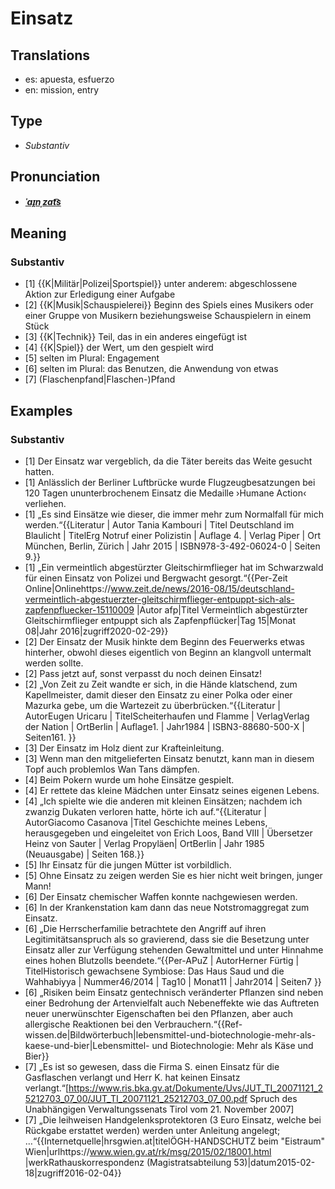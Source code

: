 # Einsatz
## Translations
- es: apuesta, esfuerzo
- en: mission, entry
## Type
- _Substantiv_
## Pronunciation
- **_[ˈaɪ̯nˌzat͡s](https://commons.wikimedia.org/wiki/File:De-Einsatz.ogg)_**
## Meaning
### Substantiv
- [1] {{K|Militär|Polizei|Sportspiel}} unter anderem: abgeschlossene Aktion zur Erledigung einer Aufgabe
- [2] {{K|Musik|Schauspielerei}} Beginn des Spiels eines Musikers oder einer Gruppe von Musikern beziehungsweise Schauspielern in einem Stück
- [3] {{K|Technik}} Teil, das in ein anderes eingefügt ist
- [4] {{K|Spiel}} der Wert, um den gespielt wird
- [5] selten im Plural: Engagement
- [6] selten im Plural: das Benutzen, die Anwendung von etwas
- [7] (Flaschenpfand|Flaschen-)Pfand
## Examples
### Substantiv
- [1] Der Einsatz war vergeblich, da die Täter bereits das Weite gesucht hatten.
- [1] Anlässlich der Berliner Luftbrücke wurde Flugzeugbesatzungen bei 120 Tagen ununterbrochenem Einsatz die Medaille ›Humane Action‹ verliehen.
- [1] „Es sind Einsätze wie dieser, die immer mehr zum Normalfall für mich werden.“<ref>{{Literatur | Autor Tania Kambouri | Titel Deutschland im Blaulicht | TitelErg Notruf einer Polizistin | Auflage 4. | Verlag Piper | Ort München, Berlin, Zürich | Jahr 2015 | ISBN978-3-492-06024-0 | Seiten 9.}}</ref>
- [1] „Ein vermeintlich abgestürzter Gleitschirmflieger hat im Schwarzwald für einen Einsatz von Polizei und Bergwacht gesorgt.“<ref>{{Per-Zeit Online|Onlinehttps://www.zeit.de/news/2016-08/15/deutschland-vermeintlich-abgestuerzter-gleitschirmflieger-entpuppt-sich-als-zapfenpfluecker-15110009  |Autor afp|Titel Vermeintlich abgestürzter Gleitschirmflieger entpuppt sich als Zapfenpflücker|Tag 15|Monat 08|Jahr 2016|zugriff2020-02-29}}</ref>
- [2] Der Einsatz der Musik hinkte dem Beginn des Feuerwerks etwas hinterher, obwohl dieses eigentlich von Beginn an klangvoll untermalt werden sollte.
- [2] Pass jetzt auf, sonst verpasst du noch deinen Einsatz!
- [2] „Von Zeit zu Zeit wandte er sich, in die Hände klatschend, zum Kapellmeister, damit dieser den Einsatz zu einer Polka oder einer Mazurka gebe, um die Wartezeit zu überbrücken.“<ref>{{Literatur | AutorEugen Uricaru | TitelScheiterhaufen und Flamme | VerlagVerlag der Nation | OrtBerlin | Auflage1. | Jahr1984 | ISBN3-88680-500-X | Seiten161. }}</ref>
- [3] Der Einsatz im Holz dient zur Krafteinleitung.
- [3] Wenn man den mitgelieferten Einsatz benutzt, kann man in diesem Topf auch problemlos Wan Tans dämpfen.
- [4] Beim Pokern wurde um hohe Einsätze gespielt.
- [4] Er rettete das kleine Mädchen unter Einsatz seines eigenen Lebens.
- [4] „Ich spielte wie die anderen mit kleinen Einsätzen; nachdem ich zwanzig Dukaten verloren hatte, hörte ich auf.“<ref>{{Literatur | AutorGiacomo Casanova |Titel Geschichte meines Lebens, herausgegeben und eingeleitet von Erich Loos, Band VIII | Übersetzer Heinz von Sauter | Verlag Propyläen| OrtBerlin | Jahr 1985 (Neuausgabe) | Seiten 168.}}</ref>
- [5] Ihr Einsatz für die jungen Mütter ist vorbildlich.
- [5] Ohne Einsatz zu zeigen werden Sie es hier nicht weit bringen, junger Mann!
- [6] Der Einsatz chemischer Waffen konnte nachgewiesen werden.
- [6] In der Krankenstation kam dann das neue Notstromaggregat zum Einsatz.
- [6] „Die Herrscherfamilie betrachtete den Angriff auf ihren Legitimitätsanspruch als so gravierend, dass sie die Besetzung unter Einsatz aller zur Verfügung stehenden Gewaltmittel und unter Hinnahme eines hohen Blutzolls beendete.“<ref>{{Per-APuZ | AutorHerner Fürtig | TitelHistorisch gewachsene Symbiose: Das Haus Saud und die Wahhabiyya | Nummer46/2014 | Tag10 | Monat11 | Jahr2014 | Seiten7 }}</ref>
- [6] „Risiken beim Einsatz gentechnisch veränderter Pflanzen sind neben einer Bedrohung der Artenvielfalt auch Nebeneffekte wie das Auftreten neuer unerwünschter Eigenschaften bei den Pflanzen, aber auch allergische Reaktionen bei den Verbrauchern.“<ref>{{Ref-wissen.de|Bildwörterbuch|lebensmittel-und-biotechnologie-mehr-als-kaese-und-bier|Lebensmittel- und Biotechnologie: Mehr als Käse und Bier}}</ref>
- [7] „Es ist so gewesen, dass die Firma S. einen Einsatz für die Gasflaschen verlangt und Herr K. hat keinen Einsatz verlangt.“<ref>[https://www.ris.bka.gv.at/Dokumente/Uvs/JUT_TI_20071121_25212703_07_00/JUT_TI_20071121_25212703_07_00.pdf Spruch des Unabhängigen Verwaltungssenats Tirol vom 21. November 2007]</ref>
- [7] „Die leihweisen Handgelenksprotektoren (3 Euro Einsatz, welche bei Rückgabe erstattet werden) werden unter Anleitung angelegt; …“<ref>{{Internetquelle|hrsgwien.at|titelÖGH-HANDSCHUTZ beim "Eistraum" Wien|urlhttps://www.wien.gv.at/rk/msg/2015/02/18001.html |werkRathauskorrespondenz (Magistratsabteilung 53)|datum2015-02-18|zugriff2016-02-04}}</ref>
